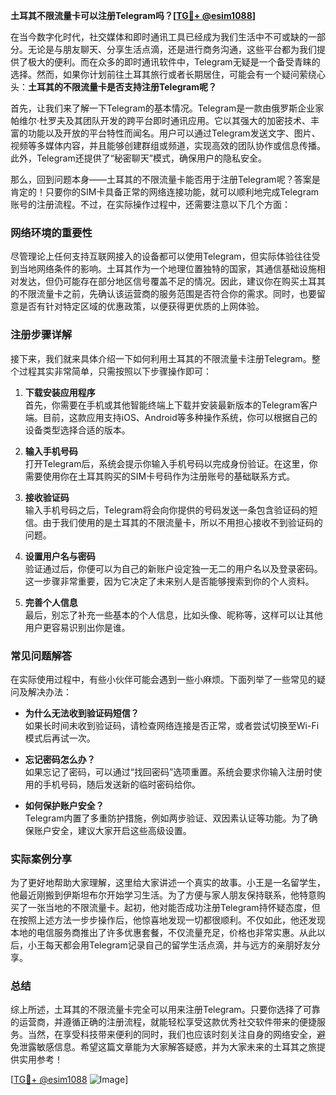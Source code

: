 **土耳其不限流量卡可以注册Telegram吗？[[TG💪+ @esim1088](https://t.me/s/esim1088)]**

在当今数字化时代，社交媒体和即时通讯工具已经成为我们生活中不可或缺的一部分。无论是与朋友聊天、分享生活点滴，还是进行商务沟通，这些平台都为我们提供了极大的便利。而在众多的即时通讯软件中，Telegram无疑是一个备受青睐的选择。然而，如果你计划前往土耳其旅行或者长期居住，可能会有一个疑问萦绕心头：**土耳其的不限流量卡是否支持注册Telegram呢？**

首先，让我们来了解一下Telegram的基本情况。Telegram是一款由俄罗斯企业家帕维尔·杜罗夫及其团队开发的跨平台即时通讯应用。它以其强大的加密技术、丰富的功能以及开放的平台特性而闻名。用户可以通过Telegram发送文字、图片、视频等多媒体内容，并且能够创建群组或频道，实现高效的团队协作或信息传播。此外，Telegram还提供了“秘密聊天”模式，确保用户的隐私安全。

那么，回到问题本身——土耳其的不限流量卡能否用于注册Telegram呢？答案是肯定的！只要你的SIM卡具备正常的网络连接功能，就可以顺利地完成Telegram账号的注册流程。不过，在实际操作过程中，还需要注意以下几个方面：

### 网络环境的重要性

尽管理论上任何支持互联网接入的设备都可以使用Telegram，但实际体验往往受到当地网络条件的影响。土耳其作为一个地理位置独特的国家，其通信基础设施相对发达，但仍可能存在部分地区信号覆盖不足的情况。因此，建议你在购买土耳其的不限流量卡之前，先确认该运营商的服务范围是否符合你的需求。同时，也要留意是否有针对特定区域的优惠政策，以便获得更优质的上网体验。

### 注册步骤详解

接下来，我们就来具体介绍一下如何利用土耳其的不限流量卡注册Telegram。整个过程其实非常简单，只需按照以下步骤操作即可：

1. **下载安装应用程序**  
   首先，你需要在手机或其他智能终端上下载并安装最新版本的Telegram客户端。目前，这款应用支持iOS、Android等多种操作系统，你可以根据自己的设备类型选择合适的版本。

2. **输入手机号码**  
   打开Telegram后，系统会提示你输入手机号码以完成身份验证。在这里，你需要使用你在土耳其购买的SIM卡号码作为注册账号的基础联系方式。

3. **接收验证码**  
   输入手机号码之后，Telegram将会向你提供的号码发送一条包含验证码的短信。由于我们使用的是土耳其的不限流量卡，所以不用担心接收不到验证码的问题。

4. **设置用户名与密码**  
   验证通过后，你便可以为自己的新账户设定独一无二的用户名以及登录密码。这一步骤非常重要，因为它决定了未来别人是否能够搜索到你的个人资料。

5. **完善个人信息**  
   最后，别忘了补充一些基本的个人信息，比如头像、昵称等，这样可以让其他用户更容易识别出你是谁。

### 常见问题解答

在实际使用过程中，有些小伙伴可能会遇到一些小麻烦。下面列举了一些常见的疑问及解决办法：

- **为什么无法收到验证码短信？**  
  如果长时间未收到验证码，请检查网络连接是否正常，或者尝试切换至Wi-Fi模式后再试一次。

- **忘记密码怎么办？**  
  如果忘记了密码，可以通过“找回密码”选项重置。系统会要求你输入注册时使用的手机号码，随后发送新的临时密码给你。

- **如何保护账户安全？**  
  Telegram内置了多重防护措施，例如两步验证、双因素认证等功能。为了确保账户安全，建议大家开启这些高级设置。

### 实际案例分享

为了更好地帮助大家理解，这里给大家讲述一个真实的故事。小王是一名留学生，他最近刚搬到伊斯坦布尔开始学习生活。为了方便与家人朋友保持联系，他特意购买了一张当地的不限流量卡。起初，他对能否成功注册Telegram持怀疑态度，但在按照上述方法一步步操作后，他惊喜地发现一切都很顺利。不仅如此，他还发现本地的电信服务商推出了许多优惠套餐，不仅流量充足，价格也非常实惠。从此以后，小王每天都会用Telegram记录自己的留学生活点滴，并与远方的亲朋好友分享。

### 总结

综上所述，土耳其的不限流量卡完全可以用来注册Telegram。只要你选择了可靠的运营商，并遵循正确的注册流程，就能轻松享受这款优秀社交软件带来的便捷服务。当然，在享受科技带来便利的同时，我们也应该时刻关注自身的网络安全，避免泄露敏感信息。希望这篇文章能为大家解答疑惑，并为大家未来的土耳其之旅提供实用参考！

[[TG💪+ @esim1088](https://t.me/s/esim1088) ![Image](https://i.postimg.cc/4NQfJmqS/Snipaste-2025-05-13-00-14-12.png)]